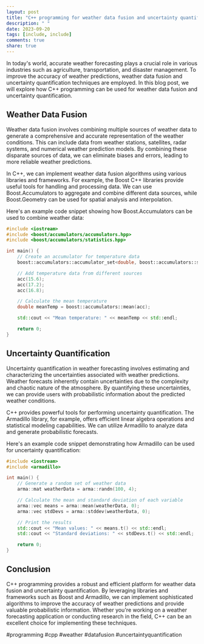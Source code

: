 ```yaml
---
layout: post
title: "C++ programming for weather data fusion and uncertainty quantification"
description: " "
date: 2023-09-20
tags: [include, include]
comments: true
share: true
---
```


In today's world, accurate weather forecasting plays a crucial role in various industries such as agriculture, transportation, and disaster management. To improve the accuracy of weather predictions, weather data fusion and uncertainty quantification techniques are employed. In this blog post, we will explore how C++ programming can be used for weather data fusion and uncertainty quantification.

## Weather Data Fusion

Weather data fusion involves combining multiple sources of weather data to generate a comprehensive and accurate representation of the weather conditions. This can include data from weather stations, satellites, radar systems, and numerical weather prediction models. By combining these disparate sources of data, we can eliminate biases and errors, leading to more reliable weather predictions.

In C++, we can implement weather data fusion algorithms using various libraries and frameworks. For example, the Boost C++ libraries provide useful tools for handling and processing data. We can use Boost.Accumulators to aggregate and combine different data sources, while Boost.Geometry can be used for spatial analysis and interpolation.

Here's an example code snippet showing how Boost.Accumulators can be used to combine weather data:

```cpp
#include <iostream>
#include <boost/accumulators/accumulators.hpp>
#include <boost/accumulators/statistics.hpp>

int main() {
    // Create an accumulator for temperature data
    boost::accumulators::accumulator_set<double, boost::accumulators::stats<boost::accumulators::tag::mean>> acc;

    // Add temperature data from different sources
    acc(15.6);
    acc(17.2);
    acc(16.8);

    // Calculate the mean temperature
    double meanTemp = boost::accumulators::mean(acc);

    std::cout << "Mean temperature: " << meanTemp << std::endl;

    return 0;
}
```

## Uncertainty Quantification

Uncertainty quantification in weather forecasting involves estimating and characterizing the uncertainties associated with weather predictions. Weather forecasts inherently contain uncertainties due to the complexity and chaotic nature of the atmosphere. By quantifying these uncertainties, we can provide users with probabilistic information about the predicted weather conditions.

C++ provides powerful tools for performing uncertainty quantification. The Armadillo library, for example, offers efficient linear algebra operations and statistical modeling capabilities. We can utilize Armadillo to analyze data and generate probabilistic forecasts.

Here's an example code snippet demonstrating how Armadillo can be used for uncertainty quantification:

```cpp
#include <iostream>
#include <armadillo>

int main() {
    // Generate a random set of weather data
    arma::mat weatherData = arma::randn(100, 4);

    // Calculate the mean and standard deviation of each variable
    arma::vec means = arma::mean(weatherData, 0);
    arma::vec stdDevs = arma::stddev(weatherData, 0);

    // Print the results
    std::cout << "Mean values: " << means.t() << std::endl;
    std::cout << "Standard deviations: " << stdDevs.t() << std::endl;

    return 0;
}
```

## Conclusion

C++ programming provides a robust and efficient platform for weather data fusion and uncertainty quantification. By leveraging libraries and frameworks such as Boost and Armadillo, we can implement sophisticated algorithms to improve the accuracy of weather predictions and provide valuable probabilistic information. Whether you're working on a weather forecasting application or conducting research in the field, C++ can be an excellent choice for implementing these techniques.

#programming #cpp #weather #datafusion #uncertaintyquantification